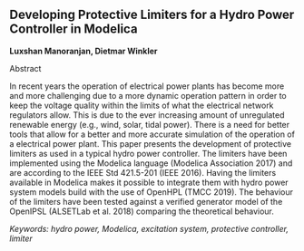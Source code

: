## Developing Protective Limiters for a Hydro Power Controller in Modelica

**Luxshan Manoranjan, Dietmar Winkler**

Abstract

In recent years the operation of electrical power plants has
become more and more challenging due to a more dynamic
operation pattern in order to keep the voltage quality
within the limits of what the electrical network regulators
allow. This is due to the ever increasing amount
of unregulated renewable energy (e.g., wind, solar, tidal
power). There is a need for better tools that allow for a
better and more accurate simulation of the operation of
a electrical power plant. This paper presents the development
of protective limiters as used in a typical hydro
power controller. The limiters have been implemented using
the Modelica language (Modelica Association 2017)
and are according to the IEEE Std 421.5-201 (IEEE 2016).
Having the limiters available in Modelica makes it possible
to integrate them with hydro power system models
build with the use of OpenHPL (TMCC 2019). The behaviour
of the limiters have been tested against a verified
generator model of the OpenIPSL (ALSETLab et al.
2018) comparing the theoretical behaviour.

*Keywords: hydro power, Modelica, excitation system, protective controller, limiter*
